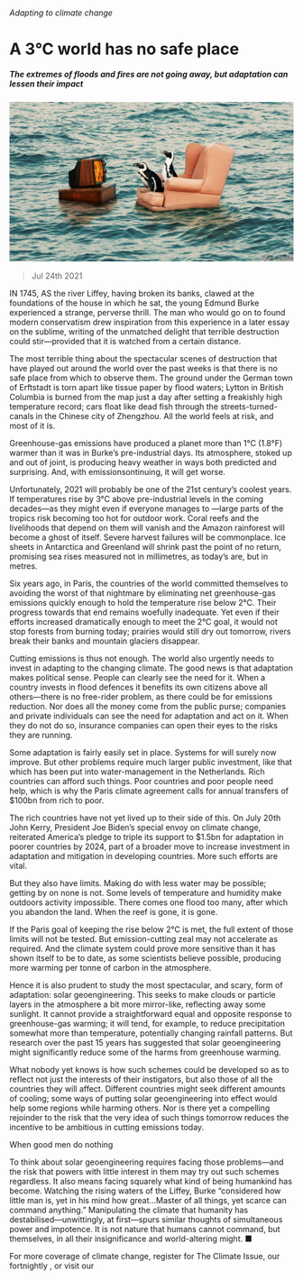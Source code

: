 ###### Adapting to climate change

# A 3°C world has no safe place 

##### The extremes of floods and fires are not going away, but adaptation can lessen their impact 

![image](images/20210724_LDD001_0.jpg) 

> Jul 24th 2021 

IN 1745, AS the river Liffey, having broken its banks, clawed at the foundations of the house in which he sat, the young Edmund Burke experienced a strange, perverse thrill. The man who would go on to found modern conservatism drew inspiration from this experience in a later essay on the sublime, writing of the unmatched delight that terrible destruction could stir—provided that it is watched from a certain distance.

The most terrible thing about the spectacular scenes of destruction that have played out around the world over the past weeks is that there is no safe place from which to observe them. The ground under the German town of Erftstadt is torn apart like tissue paper by flood waters; Lytton in British Columbia is burned from the map just a day after setting a freakishly high temperature record; cars float like dead fish through the streets-turned-canals in the Chinese city of Zhengzhou. All the world feels at risk, and most of it is.


Greenhouse-gas emissions have produced a planet more than 1°C (1.8°F) warmer than it was in Burke’s pre-industrial days. Its atmosphere, stoked up and out of joint, is producing heavy weather in ways both predicted and surprising. And, with emissionsontinuing, it will get worse.

Unfortunately, 2021 will probably be one of the 21st century’s coolest years. If temperatures rise by 3°C above pre-industrial levels in the coming decades—as they might even if everyone manages to —large parts of the tropics risk becoming too hot for outdoor work. Coral reefs and the livelihoods that depend on them will vanish and the Amazon rainforest will become a ghost of itself. Severe harvest failures will be commonplace. Ice sheets in Antarctica and Greenland will shrink past the point of no return, promising sea rises measured not in millimetres, as today’s are, but in metres.

Six years ago, in Paris, the countries of the world committed themselves to avoiding the worst of that nightmare by eliminating net greenhouse-gas emissions quickly enough to hold the temperature rise below 2°C. Their progress towards that end remains woefully inadequate. Yet even if their efforts increased dramatically enough to meet the 2°C goal, it would not stop forests from burning today; prairies would still dry out tomorrow, rivers break their banks and mountain glaciers disappear.

Cutting emissions is thus not enough. The world also urgently needs to invest in adapting to the changing climate. The good news is that adaptation makes political sense. People can clearly see the need for it. When a country invests in flood defences it benefits its own citizens above all others—there is no free-rider problem, as there could be for emissions reduction. Nor does all the money come from the public purse; companies and private individuals can see the need for adaptation and act on it. When they do not do so, insurance companies can open their eyes to the risks they are running.

Some adaptation is fairly easily set in place. Systems for  will surely now improve. But other problems require much larger public investment, like that which has been put into water-management in the Netherlands. Rich countries can afford such things. Poor countries and poor people need help, which is why the Paris climate agreement calls for annual transfers of $100bn from rich to poor.

The rich countries have not yet lived up to their side of this. On July 20th John Kerry, President Joe Biden’s special envoy on climate change, reiterated America’s pledge to triple its support to $1.5bn for adaptation in poorer countries by 2024, part of a broader move to increase investment in adaptation and mitigation in developing countries. More such efforts are vital.

But they also have limits. Making do with less water may be possible; getting by on none is not. Some levels of temperature and humidity make outdoors activity impossible. There comes one flood too many, after which you abandon the land. When the reef is gone, it is gone.

If the Paris goal of keeping the rise below 2°C is met, the full extent of those limits will not be tested. But emission-cutting zeal may not accelerate as required. And the climate system could prove more sensitive than it has shown itself to be to date, as some scientists believe possible, producing more warming per tonne of carbon in the atmosphere.

Hence it is also prudent to study the most spectacular, and scary, form of adaptation: solar geoengineering. This seeks to make clouds or particle layers in the atmosphere a bit more mirror-like, reflecting away some sunlight. It cannot provide a straightforward equal and opposite response to greenhouse-gas warming; it will tend, for example, to reduce precipitation somewhat more than temperature, potentially changing rainfall patterns. But research over the past 15 years has suggested that solar geoengineering might significantly reduce some of the harms from greenhouse warming.

What nobody yet knows is how such schemes could be developed so as to reflect not just the interests of their instigators, but also those of all the countries they will affect. Different countries might seek different amounts of cooling; some ways of putting solar geoengineering into effect would help some regions while harming others. Nor is there yet a compelling rejoinder to the risk that the very idea of such things tomorrow reduces the incentive to be ambitious in cutting emissions today.

When good men do nothing

To think about solar geoengineering requires facing those problems—and the risk that powers with little interest in them may try out such schemes regardless. It also means facing squarely what kind of being humankind has become. Watching the rising waters of the Liffey, Burke “considered how little man is, yet in his mind how great…Master of all things, yet scarce can command anything.” Manipulating the climate that humanity has destabilised—unwittingly, at first—spurs similar thoughts of simultaneous power and impotence. It is not nature that humans cannot command, but themselves, in all their insignificance and world-altering might. ■

For more coverage of climate change, register for The Climate Issue, our fortnightly , or visit our 

